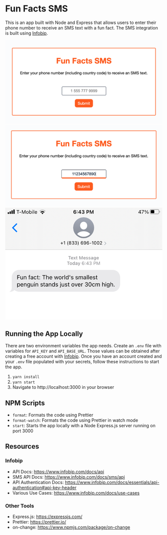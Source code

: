 # Fun Facts SMS

This is an app built with Node and Express that allows users to enter their phone number to receive an SMS text with a fun fact. The SMS integration is built using [Infobip](https://www.infobip.com/).

![Step 1](./demo-screenshots/FunFactsSMS1.png)
![Step 2](./demo-screenshots/FunFactsSMS2.png)
![Step 3](./demo-screenshots/FunFactsSMS3.png)

## Running the App Locally

There are two environment variables the app needs. Create an `.env` file with variables for `API_KEY` and `API_BASE_URL`. Those values can be obtained after creating a free account with [Infobip](https://www.infobip.com/). Once you have an account created and your `.env` file populated with your secrets, follow these instructions to start the app.

1. `yarn install`
2. `yarn start`
3. Navigate to http://localhost:3000 in your browser

## NPM Scripts

- `format`: Formats the code using Prettier
- `format-watch`: Formats the code using Prettier in watch mode
- `start`: Starts the app locally with a Node Express.js server running on port 3000

## Resources

### Infobip

- API Docs: https://www.infobip.com/docs/api
- SMS API Docs: https://www.infobip.com/docs/sms/api
- API Authentication Docs: https://www.infobip.com/docs/essentials/api-authentication#api-key-header
- Various Use Cases: https://www.infobip.com/docs/use-cases

### Other Tools

- Express.js: https://expressjs.com/
- Prettier: https://prettier.io/
- on-change: https://www.npmjs.com/package/on-change
